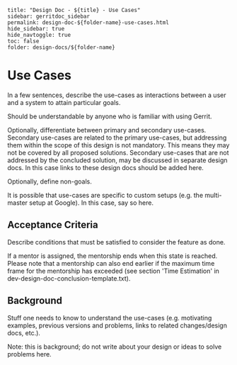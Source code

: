 ```
title: "Design Doc - ${title} - Use Cases"
sidebar: gerritdoc_sidebar
permalink: design-doc-${folder-name}-use-cases.html
hide_sidebar: true
hide_navtoggle: true
toc: false
folder: design-docs/${folder-name}
```

# Use Cases

In a few sentences, describe the use-cases as interactions between a
user and a system to attain particular goals.

Should be understandable by anyone who is familiar with using Gerrit.

Optionally, differentiate between primary and secondary use-cases.
Secondary use-cases are related to the primary use-cases, but
addressing them within the scope of this design is not mandatory. This
means they may not be covered by all proposed solutions. Secondary
use-cases that are not addressed by the concluded solution, may be
discussed in separate design docs. In this case links to these design
docs should be added here.

Optionally, define non-goals.

It is possible that use-cases are specific to custom setups (e.g. the
multi-master setup at Google). In this case, say so here.

## <a id="acceptance-criteria"> Acceptance Criteria

Describe conditions that must be satisfied to consider the feature as
done.

If a mentor is assigned, the mentorship ends when this state is reached.
Please note that a mentorship can also end earlier if the maximum time
frame for the mentorship has exceeded (see section 'Time Estimation'
in dev-design-doc-conclusion-template.txt).

## <a id="background"> Background

Stuff one needs to know to understand the use-cases (e.g. motivating
examples, previous versions and problems, links to related
changes/design docs, etc.).

Note: this is background; do not write about your design or ideas to
solve problems here.
